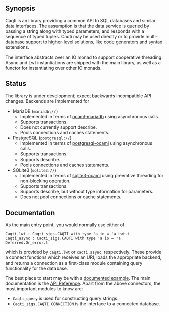 ## Synopsis

Caqti is an library providing a common API to SQL databases and similar data
interfaces.  The assumption is that the data service is queried by passing a
string along with typed parameters, and responds with a sequence of typed
tuples.
Caqti may be used directly or to provide multi-database support to
higher-level solutions, like code generators and syntax extensions.

The interface abstracts over an IO monad to support cooperative threading.
Async and Lwt instantiations are shipped with the main library, as well as a
functor for instantiating over other IO monads.

## Status

The library is under development; expect backwards incompatible API changes.
Backends are implemented for

  - MariaDB (`mariadb://`)
    - Implemented in terms of
      [ocaml-mariadb](https://github.com/andrenth/ocaml-mariadb)
      using asynchronous calls.
    - Supports transactions.
    - Does not currently support describe.
    - Pools connections and caches statements.
  - PostgreSQL (`postgresql://`)
    - Implemented in terms of
      [postgresql-ocaml](https://mmottl.github.io/postgresql-ocaml/)
      using asynchronous calls.
    - Supports transactions.
    - Supports describe.
    - Pools connections and caches statements.
  - SQLite3 (`sqlite3://`)
    - Implemented in terms of
      [sqlite3-ocaml](https://github.com/mmottl/sqlite3-ocaml)
      using preemtive threading for non-blocking operation.
    - Supports transactions.
    - Supports describe, but without type information for parameters.
    - Does not pool connections or cache statements.

## Documentation

As the main entry point, you would normally use either of

    Caqti_lwt : Caqti_sigs.CAQTI with type 'a io = 'a Lwt.t
    Caqti_async : Caqti_sigs.CAQTI with type 'a io = 'a Deferred.Or_error.t

which is provided by `caqti.lwt` or `caqti.async`, respectively.  These
provide a connect functions which receives an URI, loads the appropriate
backend, and returns a connection as a first-class module containing query
functionality for the database.

The best place to start may be with a [documented example][bikereg].  The
main documentation is the [API Reference][apiref].  Apart from the above
connectors, the most important modules to know are:

  - `Caqti_query` is used for constructing query strings.
  - `Caqti_sigs.CAQTI.CONNECTION` is the interface to a connected database.


[apiref]: http://paurkedal.github.io/ocaml-caqti/
[bikereg]: https://github.com/paurkedal/ocaml-caqti/blob/master/examples/bikereg.ml
